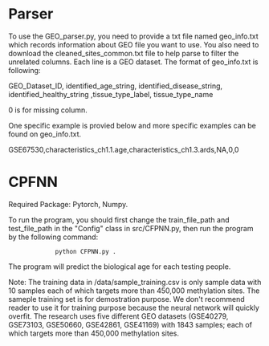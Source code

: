 # Parser

To use the GEO_parser.py, you need to provide a txt file named geo_info.txt which records information about GEO file you want to use. You also need to download the cleaned_sites_common.txt file to help parse to filter the unrelated columns. Each line is a GEO dataset. The format of geo_info.txt is following:

GEO_Dataset_ID, identified_age_string, identified_disease_string, identified_healthy_string ,tissue_type_label, tissue_type_name

0 is for missing column.

One specific example is provied below and more specific examples can be found on geo_info.txt.

GSE67530,characteristics_ch1.1.age,characteristics_ch1.3.ards,NA,0,0



# CPFNN
Required Package: Pytorch, Numpy.

To run the program, you should first change the train_file_path and test_file_path in the "Config" class in src/CFPNN.py, then run the program by the following command:

                 python CFPNN.py .
The program will predict the biological age for each testing people. 

Note: The training data in /data/sample_training.csv is only sample data with 10 samples each of which targets more than 450,000 methylation sites. The sameple training set is for demostration purpose. We don't recommend reader to use it for training purpose because the neural network will quickly overfit. The research uses five different GEO datasets (GSE40279, GSE73103, GSE50660, GSE42861, GSE41169) with 1843 samples; each of which targets more than 450,000 methylation sites.
